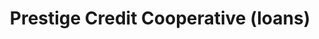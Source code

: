 ---
title: "Prestige Credit Cooperative (loans)"
url: /puerto-princesa/prestige-credit-cooperative-loans/
shop: Allgemein
---